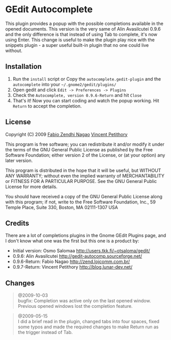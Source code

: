 GEdit Autocomplete
==================

This plugin provides a popup with the possible completions available in the 
opened documents. This version is the very same of Alin Avasilcutei 0.9.6 and 
the only difference is that instead of using Tab to complete, it's now using 
Enter. This change is useful to make the plugin play nice with the snippets 
plugin - a super useful built-in plugin that no one could live without.

Installation
------------
1. Run the `install` script
	or
   Copy the `autocomplete.gedit-plugin` and the `autocomplete`
   into your `~/.gnome2/gedit/plugins/`
2. Open gedit and click `Edit -> Preferences -> Plugins`
3. Check the `Autocomplete, version 0.9.6-Return` and hit `Close`
4. That's it! Now you can start coding and watch the popup working. Hit `Return`
   to accept the completion.

License
-------

Copyright (C) 2009 [Fabio Zendhi Nagao](http://zend.lojcomm.com.br/)
				   [Vincent Petithory](http://blog.lunar-dev.net/)

This program is free software; you can redistribute it and/or modify it under
the terms of the GNU General Public License as published by the Free Software
Foundation; either version 2 of the License, or (at your option) any later
version.

This program is distributed in the hope that it will be useful, but WITHOUT
ANY WARRANTY; without even the implied warranty of MERCHANTABILITY or FITNESS
FOR A PARTICULAR PURPOSE. See the GNU General Public License for more details.

You should have received a copy of the GNU General Public License along with
this program; if not, write to the Free Software Foundation, Inc., 59 Temple
Place, Suite 330, Boston, MA 02111-1307 USA

Credits
-------

There are a lot of completions plugins in the Gnome GEdit Plugins page, and I 
don't know what one was the first but this one is a product by:

- Initial version: Osmo Salomaa <http://users.tkk.fi/~otsaloma/gedit/>
- 0.9.6: Alin Avasilcutei <http://gedit-autocomp.sourceforge.net/>
- 0.9.6-Return: Fabio Nagao <http://zend.lojcomm.com.br/>
- 0.9.7-Return: Vincent Petithory <http://blog.lunar-dev.net/>

Changes
-------

> @2009-10-03  
> bugfix: Completion was active only on the last opened window. Previous 
> opened windows lost the completion feature.

> @2009-05-15  
> I did a brief read in the plugin, changed tabs into four spaces, fixed some
> typos and made the required changes to make Return run as the trigger
> instead of Tab.
